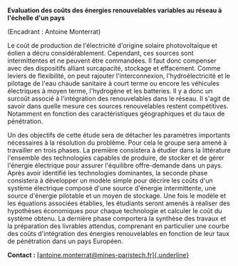 **Evaluation des coûts des énergies renouvelables variables au réseau à
l'échelle d'un pays**

(Encadrant : Antoine Monterrat)

Le coût de production de l'électricité d'origine solaire photovoltaïque
et éolien a décru considérablement. Cependant, ces sources sont
intermittentes et ne peuvent être commandées. Il faut donc compenser
avec des dispositifs alliant surcapacité, stockage et effacement. Comme
leviers de flexibilité, on peut rajouter l'interconnexion,
l'hydroélectricité et le pilotage de l'eau chaude sanitaire à court
terme ou encore les véhicules électriques à moyen terme, l'hydrogène et
les batteries. Il y a donc un surcoût associé à l'intégration des
renouvelables dans le réseau. Il s'agit de savoir dans quelle mesure ces
sources renouvelables restent compétitives. Notamment en fonction des
caractéristiques géographiques et du taux de pénétration.

Un des objectifs de cette étude sera de détacher les paramètres
importants nécessaires à la résolution du problème. Pour cela le groupe
sera amené à travailler en trois phases. La première consistera à
étudier dans la littérature l'ensemble des technologies capables de
produire, de stocker et de gérer l'énergie électrique pour assurer
l'équilibre offre-demande dans un pays. Après avoir identifié les
technologies dominantes, la seconde phase consistera à développer un
modèle simple pour décrire les coûts d'un système électrique composé
d'une source d'énergie intermittente, une source d'énergie pilotable et
un moyen de stockage. Une fois le modèle et les équations associées
établies, les étudiants seront amenés à réaliser des hypothèses
économiques pour chaque technologie et calculer le coût du système
obtenu. La dernière phase comportera la synthèse des travaux et la
préparation des livrables attendus, comprenant en particulier une courbe
des coûts d'intégration des énergies renouvelables en fonction de leur
taux de pénétration dans un pays Européen.

**Contact :**
[[antoine.monterrat\@mines-paristech.fr]{.underline}](mailto:antoine.monterrat@mines-paristech.fr)
